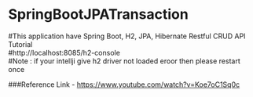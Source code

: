 # SpringBootJPATransaction

#This application have Spring Boot, H2, JPA, Hibernate Restful CRUD API Tutorial <br>
#http://localhost:8085/h2-console <br>
#Note : if your intellji give h2 driver not loaded eroor then please restart once <br>

###Reference Link - https://www.youtube.com/watch?v=Koe7oC1Sq0c
